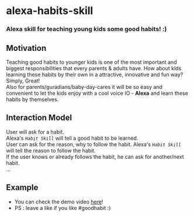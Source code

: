 # alexa-habits-skill
### Alexa skill for teaching young kids some good habits! :)

## Motivation
Teaching good habits to younger kids is one of the most important and biggest responsibilities that every parents & adults have.
How about kids learning these habits by their own in a attractive, innovative and fun way? Simply, Great!<br/>
Also for parents/guradians/baby-day-cares it will be so easy and convenient to let the kids enjoy with a cool voice IO - **Alexa** and learn these habits by themselves.

## Interaction Model
User will ask for a habit.<br/>
Alexa's _`Habit Skill`_ will tell a good habit to be learned.<br/>
User can ask for the reason, why to follow the habit.
Alexa's _`Habit Skill`_ will tell the reason to follow the habit.<br/>
If the user knows or already follows the habit, he can ask for another/next habit.<br/>
...

## Example
* You can check the demo video [here](https://www.youtube.com/watch?v=2MT2tHOro9Q)! 
* PS : leave a like if you like #goodhabit :)